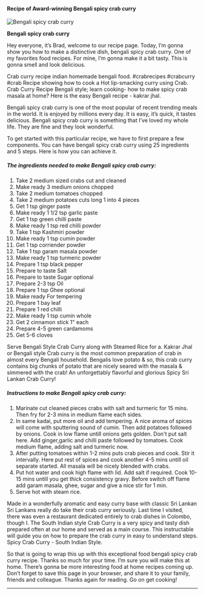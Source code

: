             

#### Recipe of Award-winning Bengali spicy crab curry

![Bengali spicy crab curry](https://img-global.cpcdn.com/recipes/b94752040924362c/751x532cq70/bengali-spicy-crab-curry-recipe-main-photo.jpg)

**Bengali spicy crab curry**

Hey everyone, it’s Brad, welcome to our recipe page. Today, I’m gonna show you how to make a distinctive dish, bengali spicy crab curry. One of my favorites food recipes. For mine, I’m gonna make it a bit tasty. This is gonna smell and look delicious.

Crab curry recipe indian homemade bengali food. #crabrecipes #crabcurry #crab Recipe showing how to cook a Hot lip-smacking curry using Crab. Crab Curry Recipe Bengali style; learn cooking- how to make spicy crab masala at home? Here is the easy Bengali recipe - kakrar jhal.

Bengali spicy crab curry is one of the most popular of recent trending meals in the world. It is enjoyed by millions every day. It is easy, it’s quick, it tastes delicious. Bengali spicy crab curry is something that I’ve loved my whole life. They are fine and they look wonderful.

To get started with this particular recipe, we have to first prepare a few components. You can have bengali spicy crab curry using 25 ingredients and 5 steps. Here is how you can achieve it.

##### The ingredients needed to make Bengali spicy crab curry:

1.  Take 2 medium sized crabs cut and cleaned
2.  Make ready 3 medium onions chopped
3.  Take 2 medium tomatoes chopped
4.  Take 2 medium potatoes cuts long 1 into 4 pieces
5.  Get 1 tsp ginger paste
6.  Make ready 1 1/2 tsp garlic paste
7.  Get 1 tsp green chilli paste
8.  Make ready 1 tsp red chilli powder
9.  Take 1 tsp Kashmiri powder
10.  Make ready 1 tsp cumin powder
11.  Get 1 tsp corriender powder
12.  Take 1 tsp garam masala powder
13.  Make ready 1 tsp turmeric powder
14.  Prepare 1 tsp black pepper
15.  Prepare to taste Salt
16.  Prepare to taste Sugar optional
17.  Prepare 2-3 tsp Oil
18.  Prepare 1 tsp Ghee optional
19.  Make ready For tempering
20.  Prepare 1 bay leaf
21.  Prepare 1 red chilli
22.  Make ready 1 tsp cumin whole
23.  Get 2 cinnamon stick 1" each
24.  Prepare 4-5 green cardamoms
25.  Get 5-6 cloves

Serve Bengali Style Crab Curry along with Steamed Rice for a. Kakrar Jhal or Bengali style Crab curry is the most common preparation of crab in almost every Bengali household. Bengalis love potato & so, this crab curry contains big chunks of potato that are nicely seared with the masala & simmered with the crab! An unforgettably flavorful and glorious Spicy Sri Lankan Crab Curry!

##### Instructions to make Bengali spicy crab curry:

1.  Marinate cut cleaned pieces crabs with salt and turmeric for 15 mins. Then fry for 2-3 mins in medium flame each sides.
2.  In same kadai, put more oil and add tempering. A nice aroma of spices will come with sputtering sound of cumin. Then add potatoes followed by onions. Cook in low flame untill onions gets golden. Don't put salt here. Add ginger,garlic and chilli paste followed by tomatoes. Cook medium flame, adding salt and turmeric now.
3.  After putting tomatoes within 1-2 mins puts crab pieces and cook. Stir it intervally. Here put rest of spices and cook another 4-5 mins untill oil separate started. All masala will be nicely blended with crabs.
4.  Put hot water and cook high flame with lid. Add salt if required. Cook 10-15 mins untill you get thick consistency gravy. Before switch off flame add garam masala, ghee, sugar and give a nice stir for 1 min.
5.  Serve hot with steam rice.

Made in a wonderfully aromatic and easy curry base with classic Sri Lankan Sri Lankans really do take their crab curry seriously. Last time I visited, there was even a restaurant dedicated entirely to crab dishes in Colombo, though I. The South Indian style Crab Curry is a very spicy and tasty dish prepared often at our home and served as a main course. This instructable will guide you on how to prepare the crab curry in easy to understand steps. Spicy Crab Curry - South Indian Style.

So that is going to wrap this up with this exceptional food bengali spicy crab curry recipe. Thanks so much for your time. I’m sure you will make this at home. There’s gonna be more interesting food at home recipes coming up. Don’t forget to save this page in your browser, and share it to your family, friends and colleague. Thanks again for reading. Go on get cooking!

* * *